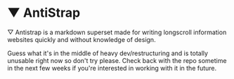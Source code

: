 # &#9660; AntiStrap
&#9661; Antistrap is a markdown superset made for writing longscroll information websites quickly and without knowledge of design.

Guess what it's in the middle of heavy dev/restructuring and is totally unusable right now so don't try please. Check back with the repo sometime in the next few weeks if you're interested in working with it in the future.